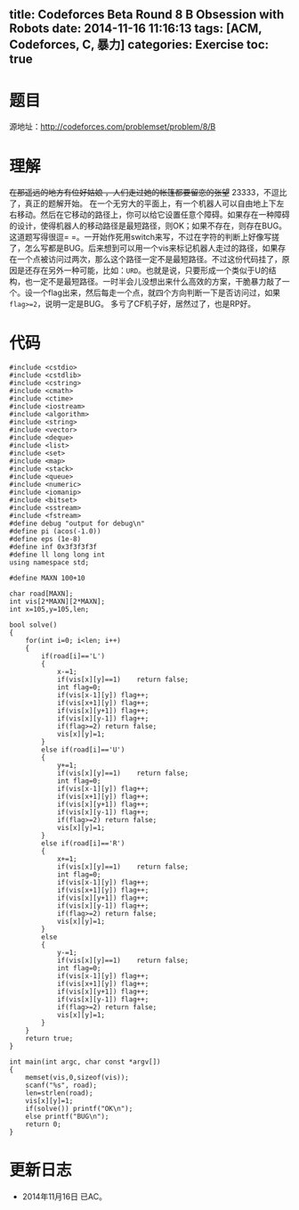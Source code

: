 title: Codeforces Beta Round 8 B Obsession with Robots
date: 2014-11-16 11:16:13
tags: [ACM, Codeforces, C, 暴力]
categories: Exercise
toc: true
---
# 题目	
源地址：http://codeforces.com/problemset/problem/8/B

# 理解
~~在那遥远的地方有位好姑娘 ，人们走过她的帐篷都要留恋的张望~~
23333，不逗比了，真正的题解开始。
在一个无穷大的平面上，有一个机器人可以自由地上下左右移动。然后在它移动的路径上，你可以给它设置任意个障碍。如果存在一种障碍的设计，使得机器人的移动路径是最短路径，则OK；如果不存在，则存在BUG。
这道题写得很逗= =。一开始作死用switch来写，不过在字符的判断上好像写搓了，怎么写都是BUG。后来想到可以用一个vis来标记机器人走过的路径，如果存在一个点被访问过两次，那么这个路径一定不是最短路径。不过这份代码挂了，原因是还存在另外一种可能，比如：`URD`。也就是说，只要形成一个类似于U的结构，也一定不是最短路径。一时半会儿没想出来什么高效的方案，干脆暴力敲了一个。设一个flag出来，然后每走一个点，就四个方向判断一下是否访问过，如果`flag>=2`，说明一定是BUG。
多亏了CF机子好，居然过了，也是RP好。


<!-- more -->

# 代码
```
#include <cstdio>
#include <cstdlib>
#include <cstring>
#include <cmath>
#include <ctime>
#include <iostream>
#include <algorithm>
#include <string>
#include <vector>
#include <deque>
#include <list>
#include <set>
#include <map>
#include <stack>
#include <queue>
#include <numeric>
#include <iomanip>
#include <bitset>
#include <sstream>
#include <fstream>
#define debug "output for debug\n"
#define pi (acos(-1.0))
#define eps (1e-8)
#define inf 0x3f3f3f3f
#define ll long long int
using namespace std;

#define MAXN 100+10

char road[MAXN];
int vis[2*MAXN][2*MAXN];
int x=105,y=105,len;

bool solve()
{
    for(int i=0; i<len; i++)
    {
        if(road[i]=='L')
        {
            x-=1;
            if(vis[x][y]==1)    return false;
            int flag=0;
            if(vis[x-1][y]) flag++;
            if(vis[x+1][y]) flag++;
            if(vis[x][y+1]) flag++;
            if(vis[x][y-1]) flag++;
            if(flag>=2) return false;
            vis[x][y]=1;
        }
        else if(road[i]=='U')
        {
            y+=1;
            if(vis[x][y]==1)    return false;
            int flag=0;
            if(vis[x-1][y]) flag++;
            if(vis[x+1][y]) flag++;
            if(vis[x][y+1]) flag++;
            if(vis[x][y-1]) flag++;
            if(flag>=2) return false;
            vis[x][y]=1;
        }
        else if(road[i]=='R')
        {
            x+=1;
            if(vis[x][y]==1)    return false;
            int flag=0;
            if(vis[x-1][y]) flag++;
            if(vis[x+1][y]) flag++;
            if(vis[x][y+1]) flag++;
            if(vis[x][y-1]) flag++;
            if(flag>=2) return false;
            vis[x][y]=1;
        }
        else
        {
            y-=1;
            if(vis[x][y]==1)    return false;
            int flag=0;
            if(vis[x-1][y]) flag++;
            if(vis[x+1][y]) flag++;
            if(vis[x][y+1]) flag++;
            if(vis[x][y-1]) flag++;
            if(flag>=2) return false;
            vis[x][y]=1;
        }
    }
    return true;
}

int main(int argc, char const *argv[])
{
    memset(vis,0,sizeof(vis));
    scanf("%s", road);
    len=strlen(road);
    vis[x][y]=1;
    if(solve()) printf("OK\n");
    else printf("BUG\n");
    return 0;
}
```

# 更新日志
- 2014年11月16日 已AC。